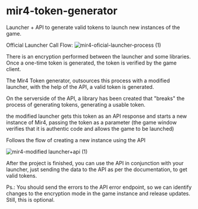 # mir4-token-generator
Launcher + API to generate valid tokens to launch new instances of the game.

Official Launcher Call Flow:
![mir4-oficial-launcher-process (1)](https://github.com/hernannes/mir4-token-generator/assets/34843858/546319f4-35b2-4db8-bf81-138096c8c9c0)


There is an encryption performed between the launcher and some libraries. 
Once a one-time token is generated, the token is verified by the game client.



The Mir4 Token generator, outsources this process with a modified launcher, with the help of the API, a valid token is generated. 

On the serverside of the API, a library has been created that "breaks" the process of generating tokens, generating a usable token. 

the modified launcher gets this token as an API response and starts a new instance of Mir4, passing the token as a parameter (the game window verifies that it is authentic code and allows the game to be launched)

Follows the flow of creating a new instance using the API

![mir4-modified launcher+api (1)](https://github.com/hernannes/mir4-token-generator/assets/34843858/61e0b0a7-ab7b-4db4-9330-9d5844274b58)


After the project is finished, you can use the API in conjunction with your launcher, just sending the data to the API as per the documentation, to get valid tokens.

Ps.: You should send the errors to the API error endpoint, so we can identify changes to the encryption mode in the game instance and release updates. Still, this is optional.
